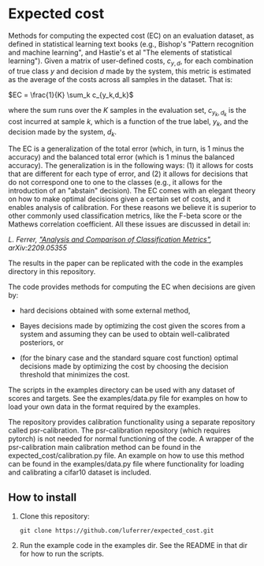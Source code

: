# Expected cost

Methods for computing the expected cost (EC) on an evaluation dataset, as defined in statistical learning text books (e.g., Bishop's "Pattern recognition and machine learning", and Hastie's et al "The elements of statistical learning"). 
Given a matrix of user-defined costs, $c_{y,d}$, for each combination of true class $y$ and decision $d$ made by the system, 
this metric is estimated as the average of the costs across all samples in the dataset. That is:

$EC = \frac{1}{K} \sum_k c_{y_k,d_k}$

where the sum runs over the $K$ samples in the evaluation set, $c_{y_k,d_k}$ is the cost incurred at sample $k$, which is a function of the true label, $y_k$, and the decision made by the system, $d_k$.

The EC is a generalization of the total error (which, in turn, is 1 minus the accuracy) and the balanced total error (which is 1 minus the balanced accuracy). The generalization is in the following ways: (1) it allows for costs that are different for each type of error, and (2) it allows for decisions that do not correspond one to one to the classes (e.g., it allows for the introduction of an "abstain" decision). The EC comes with an elegant theory on how to make optimal decisions given a certain set of costs, and it enables analysis of calibration. For these reasons we believe it is superior to other commonly used classification metrics, like the F-beta score or the Mathews correlation coefficient. All these issues are discussed in detail in:

*L. Ferrer, ["Analysis and Comparison of Classification Metrics"](https://arxiv.org/abs/2209.05355), 	arXiv:2209.05355*

The results in the paper can be replicated with the code in the examples directory in this repository.

The code provides methods for computing the EC when decisions are given by:

* hard decisions obtained with some external method, 

* Bayes decisions made by optimizing the cost given the scores from a system and assuming they can be used to obtain well-calibrated posteriors, or

* (for the binary case and the standard square cost function) optimal decisions made by optimizing the cost by choosing the decision threshold that minimizes the cost.

The scripts in the examples directory can be used with any dataset of scores and targets. See the examples/data.py file for examples on how to load your own data in the format required by the examples.

The repository provides calibration functionality using a separate repository called psr-calibration. The psr-calibration repository (which requires pytorch) is not needed for normal functioning of the code. A wrapper of the psr-calibration main calibration method can be found in the expected_cost/calibration.py file. An example on how to use this method can be found in the examples/data.py file where functionality for loading and calibrating a cifar10 dataset is included. 

## How to install

1. Clone this repository:  

   ```git clone https://github.com/luferrer/expected_cost.git```

2. Run the example code in the examples dir. See the README in that dir for how to run the scripts.

